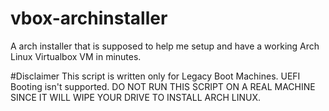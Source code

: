 # vbox-archinstaller
A arch installer that is supposed to help me setup and have a working Arch Linux Virtualbox VM in minutes.

#Disclaimer
This script is written only for Legacy Boot Machines. UEFI Booting isn't supported.
DO NOT RUN THIS SCRIPT ON A REAL MACHINE SINCE IT WILL WIPE YOUR DRIVE TO INSTALL ARCH LINUX.

